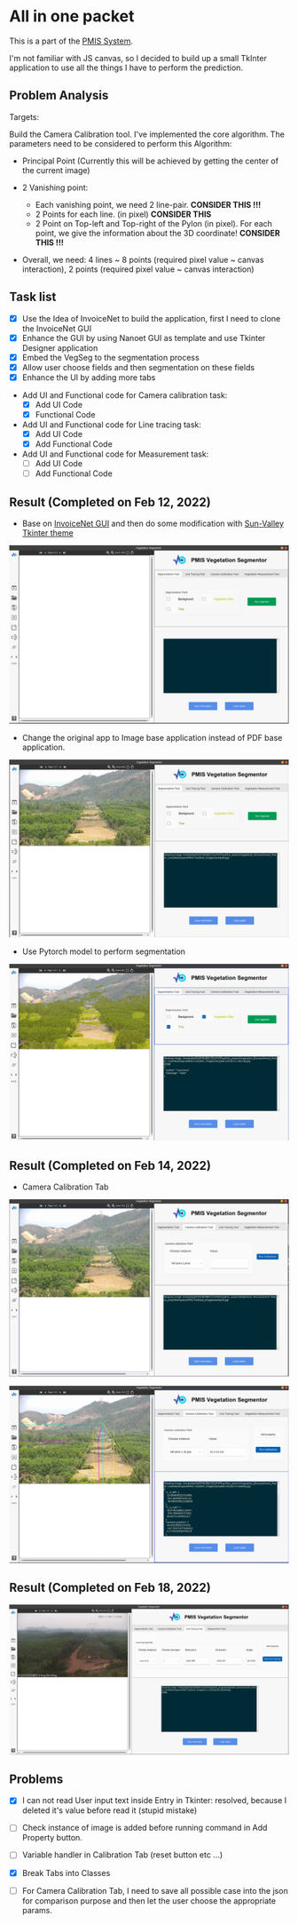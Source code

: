 # All in one packet

This is a part of the [PMIS System](http://pmisptc2.com.vn:3000/login).


I'm not familiar with JS canvas, so I decided to build up a small TkInter application to use all the things I have 
to perform the prediction. 

## Problem Analysis
Targets:

Build the Camera Calibration tool. I've implemented the core algorithm. The parameters need to be considered to
perform this Algorithm:
  * Principal Point (Currently this will be achieved by getting the center of the current image)
  * 2 Vanishing point:
    * Each vanishing point, we need 2 line-pair. **CONSIDER THIS !!!**
    * 2 Points for each line. (in pixel) **CONSIDER THIS**
    * 2 Point on Top-left and Top-right of the Pylon (in pixel). For each point, we give the information about the 3D coordinate! **CONSIDER THIS !!!**

  * Overall, we need: 4 lines ~ 8 points (required pixel value ~ canvas interaction), 2 points (required pixel value ~ canvas interaction) 



## Task list
- [x] Use the Idea of InvoiceNet to build the application, first I need to clone the InvoiceNet GUI
- [x] Enhance the GUI by using Nanoet GUI as template and use Tkinter Designer application
- [x] Embed the VegSeg to the segmentation process
- [x] Allow user choose fields and then segmentation on these fields
- [x] Enhance the UI by adding more tabs

* Add UI and Functional code for Camera calibration task:
  - [x] Add UI Code
  - [x] Functional Code
* Add UI and Functional code for Line tracing task:
  - [x] Add UI Code 
  - [x] Add Functional Code  
* Add UI and Functional code for Measurement task:
  - [ ] Add UI Code
  - [ ] Add Functional Code

## Result (Completed on Feb 12, 2022)
* Base on [InvoiceNet GUI](https://github.com/naiveHobo/InvoiceNet) and then do some modification with [Sun-Valley Tkinter theme](https://github.com/rdbende/Sun-Valley-ttk-theme)

![](./readme_images/im1.png)

* Change the original app to Image base application instead of PDF base application.

![](./readme_images/im2.png)

* Use Pytorch model to perform segmentation

![](./readme_images/im3.png)


## Result (Completed on Feb 14, 2022)
* Camera Calibration Tab

![](./readme_images/im4.png)

![](./readme_images/im5.png)

## Result (Completed on Feb 18, 2022)

![](./readme_images/im6.png)


## Problems
- [x] I can not read User input text inside Entry in Tkinter: resolved, because I deleted it's value before read it (stupid mistake)
- [ ] Check instance of image is added before running command in Add Property button.
- [ ] Variable handler in Calibration Tab (reset button etc ...)
- [x] Break Tabs into Classes 
- [ ] For Camera Calibration Tab, I need to save all possible case into the json for comparison purpose and then let the user choose
the appropriate params.


